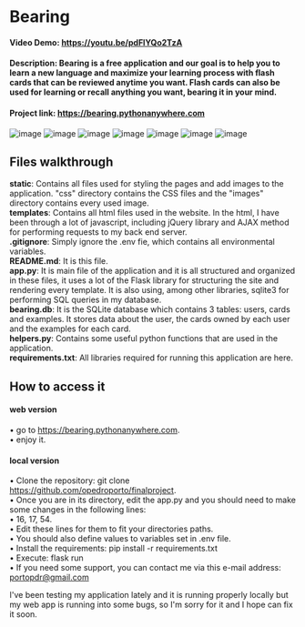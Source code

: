 # Bearing  
#### Video Demo:  https://youtu.be/pdFlYQo2TzA  
#### Description: Bearing is a free application and our goal is to help you to learn a new language and maximize your learning process with flash cards that can be reviewed anytime you want. Flash cards can also be used for learning or recall anything you want, bearing it in your mind.  
#### Project link: https://bearing.pythonanywhere.com  

![image](https://user-images.githubusercontent.com/77935889/120917197-36110580-c684-11eb-8388-dd07823232ea.png)
![image](https://user-images.githubusercontent.com/77935889/120917220-5b9e0f00-c684-11eb-91a0-cc0ec6d1e482.png)
![image](https://user-images.githubusercontent.com/77935889/120917226-6658a400-c684-11eb-95f8-31b176789f85.png)
![image](https://user-images.githubusercontent.com/77935889/120917263-a7e94f00-c684-11eb-8164-57aa9fe44dc7.png)
![image](https://user-images.githubusercontent.com/77935889/120917273-b59ed480-c684-11eb-93d5-f197966f17f2.png)
![image](https://user-images.githubusercontent.com/77935889/120917287-ce0eef00-c684-11eb-85fd-04fa547de557.png)
![image](https://user-images.githubusercontent.com/77935889/120917331-13cbb780-c685-11eb-9fe7-0677286f07ad.png)



## Files walkthrough
**static**: Contains all files used for styling the pages and add images to the application. "css" directory contains the CSS files and the "images" directory contains every used image.  
**templates**: Contains all html files used in the website. In the html, I have been through a lot of javascript, including jQuery library and AJAX method for performing requests to my back end server.  
**.gitignore**: Simply ignore the .env fie, which contains all environmental variables.  
**README.md**: It is this file.  
**app.py**: It is main file of the application and it is all structured and organized in these files, it uses a lot of the Flask library for structuring the site and rendering every template. It is also using, among other libraries, sqlite3 for performing SQL queries in my database.  
**bearing.db**: It is the SQLite database which contains 3 tables: users, cards and examples. It stores data about the user, the cards owned by each user and the examples for each card.  
**helpers.py**: Contains some useful python functions that are used in the application.  
**requirements.txt**: All libraries required for running this application are here.  


## How to access it  
#### web version  
• go to https://bearing.pythonanywhere.com.  
• enjoy it.  
  
#### local version  
• Clone the repository: git clone https://github.com/opedroporto/finalproject.  
• Once you are in its directory, edit the app.py and you should need to make some changes in the following lines:  
• 16, 17, 54.  
• Edit these lines for them to fit your directories paths.  
• You should also define values to variables set in .env file.  
• Install the requirements: pip install -r requirements.txt  
• Execute: flask run  
• If you need some support, you can contact me via this e-mail address: portopdr@gmail.com  
  
I've been testing my application lately and it is running properly locally but my web app is running into some bugs, so I'm sorry for it and I hope can fix it soon.  
